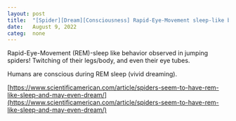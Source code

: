 ```yaml
---
layout: post
title:  "[Spider][Dream][Consciousness] Rapid-Eye-Movement sleep-like behavior in jumping spiders"
date:   August 9, 2022
categ:  none
---
```




Rapid-Eye-Movement (REM)-sleep like behavior observed in jumping spiders! Twitching of their legs/body, and even their eye tubes.

Humans are conscious during REM sleep (vivid dreaming).



[https://www.scientificamerican.com/article/spiders-seem-to-have-rem-like-sleep-and-may-even-dream/](https://www.scientificamerican.com/article/spiders-seem-to-have-rem-like-sleep-and-may-even-dream/)

 


